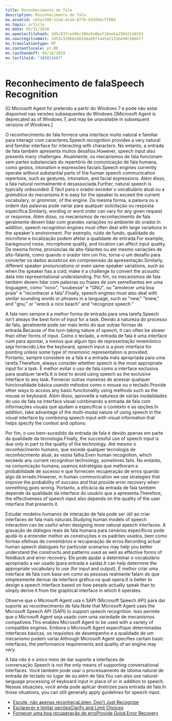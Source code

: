```yaml
---
title: Reconhecimento de fala
description: Reconhecimento de fala
ms.assetid: cb5ac509-12a4-4ca4-8776-424568cf780d
ms.topic: article
ms.date: 05/31/2018
ms.openlocfilehash: 3d5c037ced96c386a5e0baf18eeba258422e0193
ms.sourcegitcommit: 2d531328b6ed82d4ad971a45a5131b430c5866f7
ms.translationtype: MT
ms.contentlocale: pt-BR
ms.lasthandoff: 09/16/2019
ms.locfileid: "105811687"
---
```

# <a name="speech-recognition"></a><span data-ttu-id="e40c7-103">Reconhecimento de fala</span><span class="sxs-lookup"><span data-stu-id="e40c7-103">Speech Recognition</span></span>

<span data-ttu-id="e40c7-104">\[O Microsoft Agent foi preterido a partir do Windows 7 e pode não estar disponível nas versões subsequentes do Windows.\]</span><span class="sxs-lookup"><span data-stu-id="e40c7-104">\[Microsoft Agent is deprecated as of Windows 7, and may be unavailable in subsequent versions of Windows.\]</span></span>

<span data-ttu-id="e40c7-105">O reconhecimento de fala fornece uma interface muito natural e familiar para interagir com caracteres.</span><span class="sxs-lookup"><span data-stu-id="e40c7-105">Speech recognition provides a very natural and familiar interface for interacting with characters.</span></span> <span data-ttu-id="e40c7-106">No entanto, a entrada de fala também apresenta muitos desafios.</span><span class="sxs-lookup"><span data-stu-id="e40c7-106">However, speech input also presents many challenges.</span></span> <span data-ttu-id="e40c7-107">Atualmente, os mecanismos de fala funcionam sem partes substanciais do repertório de comunicação de fala humana, como gestos, intonation e expressões faciais.</span><span class="sxs-lookup"><span data-stu-id="e40c7-107">Speech engines currently operate without substantial parts of the human speech communication repertoire, such as gestures, intonation, and facial expressions.</span></span> <span data-ttu-id="e40c7-108">Além disso, a fala natural normalmente é desassociada.</span><span class="sxs-lookup"><span data-stu-id="e40c7-108">Further, natural speech is typically unbounded.</span></span> <span data-ttu-id="e40c7-109">É fácil para o orador exceder o vocabulário atual ou a *gramática* do mecanismo.</span><span class="sxs-lookup"><span data-stu-id="e40c7-109">It is easy for the speaker to exceed the current vocabulary, or *grammar*, of the engine.</span></span> <span data-ttu-id="e40c7-110">Da mesma forma, a palavra ou a ordem das palavras pode variar para qualquer solicitação ou resposta específica.</span><span class="sxs-lookup"><span data-stu-id="e40c7-110">Similarly, wording or word order can vary for any given request or response.</span></span> <span data-ttu-id="e40c7-111">Além disso, os mecanismos de reconhecimento de fala geralmente devem lidar com grandes variações no ambiente do orador.</span><span class="sxs-lookup"><span data-stu-id="e40c7-111">In addition, speech recognition engines must often deal with large variations in the speaker's environment.</span></span> <span data-ttu-id="e40c7-112">Por exemplo, ruído de fundo, qualidade do microfone e localização podem afetar a qualidade de entrada.</span><span class="sxs-lookup"><span data-stu-id="e40c7-112">For example, background noise, microphone quality, and location can affect input quality.</span></span> <span data-ttu-id="e40c7-113">Da mesma forma, pronúncias de alto-falantes ou até mesmo variações de alto-falante, como quando o orador tem um frio, torna-o um desafio para converter os dados acústicos em compreensão da apresentação.</span><span class="sxs-lookup"><span data-stu-id="e40c7-113">Similarly, different speaker pronunciations or even same-speaker variations, such as when the speaker has a cold, make it a challenge to convert the acoustic data into representational understanding.</span></span> <span data-ttu-id="e40c7-114">Por fim, os mecanismos de fala também devem lidar com palavras ou frases de som semelhantes em uma linguagem, como "novo", "soubesse" e "GNU", ou "amolecer uma boa praia" e "reconhecer a fala".</span><span class="sxs-lookup"><span data-stu-id="e40c7-114">Finally, speech engines must also deal with similar sounding words or phrases in a language, such as "new," "knew," and "gnu," or "wreck a nice beach" and "recognize speech."</span></span>

<span data-ttu-id="e40c7-115">A fala nem sempre é a melhor forma de entrada para uma tarefa.</span><span class="sxs-lookup"><span data-stu-id="e40c7-115">Speech isn't always the best form of input for a task.</span></span> <span data-ttu-id="e40c7-116">Devido à natureza do processo de fala, geralmente pode ser mais lento do que outras formas de entrada.</span><span class="sxs-lookup"><span data-stu-id="e40c7-116">Because of the turn-taking nature of speech, it can often be slower than other forms of input.</span></span> <span data-ttu-id="e40c7-117">Como o teclado, a entrada de fala é uma interface ruim para apontar, a menos que algum tipo de representação mnemônico seja fornecido.</span><span class="sxs-lookup"><span data-stu-id="e40c7-117">Like the keyboard, speech input is a poor interface for pointing unless some type of mnemonic representation is provided.</span></span> <span data-ttu-id="e40c7-118">Portanto, sempre considere se a fala é a entrada mais apropriada para uma tarefa.</span><span class="sxs-lookup"><span data-stu-id="e40c7-118">Therefore, always consider whether speech is the most appropriate input for a task.</span></span> <span data-ttu-id="e40c7-119">É melhor evitar o uso de fala como a interface exclusiva para qualquer tarefa.</span><span class="sxs-lookup"><span data-stu-id="e40c7-119">It is best to avoid using speech as the exclusive interface to any task.</span></span> <span data-ttu-id="e40c7-120">Fornecer outras maneiras de acessar qualquer funcionalidade básica usando métodos como o mouse ou o teclado.</span><span class="sxs-lookup"><span data-stu-id="e40c7-120">Provide other ways to access any basic functionality using methods such as the mouse or keyboard.</span></span> <span data-ttu-id="e40c7-121">Além disso, aproveite a natureza de várias modalidades do uso de fala na interface visual combinando a entrada de fala com informações visuais que ajudam a especificar o contexto e as opções.</span><span class="sxs-lookup"><span data-stu-id="e40c7-121">In addition, take advantage of the multi-modal nature of using speech in the visual interface by combining speech input with visual information that helps specify the context and options.</span></span>

<span data-ttu-id="e40c7-122">Por fim, o uso bem-sucedido da entrada de fala é devido apenas em parte da qualidade da tecnologia.</span><span class="sxs-lookup"><span data-stu-id="e40c7-122">Finally, the successful use of speech input is due only in part to the quality of the technology.</span></span> <span data-ttu-id="e40c7-123">Até mesmo o reconhecimento humano, que excede qualquer tecnologia de reconhecimento atual, às vezes falha.</span><span class="sxs-lookup"><span data-stu-id="e40c7-123">Even human recognition, which exceeds any current recognition technology, sometimes fails.</span></span> <span data-ttu-id="e40c7-124">No entanto, na comunicação humana, usamos estratégias que melhoram a probabilidade de sucesso e que fornecem recuperação de erros quando algo dá errado.</span><span class="sxs-lookup"><span data-stu-id="e40c7-124">However, in human communication we use strategies that improve the probability of success and that provide error recovery when something goes wrong.</span></span> <span data-ttu-id="e40c7-125">Portanto, a eficácia da entrada de fala também depende da qualidade da interface do usuário que a apresenta.</span><span class="sxs-lookup"><span data-stu-id="e40c7-125">Therefore, the effectiveness of speech input also depends on the quality of the user interface that presents it.</span></span>

<span data-ttu-id="e40c7-126">Estudar modelos humanos de interação de fala pode ser útil ao criar interfaces de fala mais naturais.</span><span class="sxs-lookup"><span data-stu-id="e40c7-126">Studying human models of speech interaction can be useful when designing more natural speech interfaces.</span></span> <span data-ttu-id="e40c7-127">A gravação de diálogos reais de fala humana para cenários específicos pode ajudá-lo a entender melhor as construções e os padrões usados, bem como formas efetivas de comentários e recuperação de erros.</span><span class="sxs-lookup"><span data-stu-id="e40c7-127">Recording actual human speech dialogues for particular scenarios may help you better understand the constructs and patterns used as well as effective forms of feedback and error recovery.</span></span> <span data-ttu-id="e40c7-128">Ele pode ajudar a determinar o vocabulário apropriado a ser usado (para entrada e saída).</span><span class="sxs-lookup"><span data-stu-id="e40c7-128">It can help determine the appropriate vocabulary to use (for input and output).</span></span> <span data-ttu-id="e40c7-129">É melhor criar uma interface de fala com base em como as pessoas realmente falam do que simplesmente derivar da interface gráfica na qual opera.</span><span class="sxs-lookup"><span data-stu-id="e40c7-129">It is better to design a speech interface based on how people actually speak than to simply derive it from the graphical interface in which it operates.</span></span>

<span data-ttu-id="e40c7-130">Observe que o Microsoft Agent usa o SAPI (Microsoft Speech API) para dar suporte ao reconhecimento de fala.</span><span class="sxs-lookup"><span data-stu-id="e40c7-130">Note that Microsoft Agent uses the Microsoft Speech API (SAPI) to support speech recognition.</span></span> <span data-ttu-id="e40c7-131">Isso permite que o Microsoft Agent seja usado com uma variedade de mecanismos compatíveis.</span><span class="sxs-lookup"><span data-stu-id="e40c7-131">This enables Microsoft Agent to be used with a variety of compatible engines.</span></span> <span data-ttu-id="e40c7-132">Embora o Microsoft Agent especifique determinadas interfaces básicas, os requisitos de desempenho e a qualidade de um mecanismo podem variar.</span><span class="sxs-lookup"><span data-stu-id="e40c7-132">Although Microsoft Agent specifies certain basic interfaces, the performance requirements and quality of an engine may vary.</span></span>

<span data-ttu-id="e40c7-133">A fala não é o único meio de dar suporte a interfaces de conversação.</span><span class="sxs-lookup"><span data-stu-id="e40c7-133">Speech is not the only means of supporting conversational interfaces.</span></span> <span data-ttu-id="e40c7-134">Você também pode usar o processamento de idioma natural de entrada de teclado no lugar de ou além de fala.</span><span class="sxs-lookup"><span data-stu-id="e40c7-134">You can also use natural-language processing of keyboard input in place of or in addition to speech.</span></span> <span data-ttu-id="e40c7-135">Nessas situações, você ainda pode aplicar diretrizes para entrada de fala.</span><span class="sxs-lookup"><span data-stu-id="e40c7-135">In those situations, you can still generally apply guidelines for speech input.</span></span>

-   [<span data-ttu-id="e40c7-136">Escute, não apenas reconheça</span><span class="sxs-lookup"><span data-stu-id="e40c7-136">Listen, Don't Just Recognize</span></span>](listen--dont-just-recognize.md)
-   [<span data-ttu-id="e40c7-137">Esclarecer e limitar opções</span><span class="sxs-lookup"><span data-stu-id="e40c7-137">Clarify and Limit Choices</span></span>](clarify-and-limit-choices.md)
-   [<span data-ttu-id="e40c7-138">Fornecer uma boa recuperação de erro</span><span class="sxs-lookup"><span data-stu-id="e40c7-138">Provide Good Error Recovery</span></span>](provide-good-error-recovery.md)

 

 




